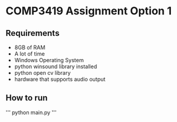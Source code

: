 # COMP3419 Assignment Option 1

## Requirements
* 8GB of RAM
* A lot of time
* Windows Operating System
* python winsound library installed
* python open cv library
* hardware that supports audio output

## How to run
'''
python main.py
'''
